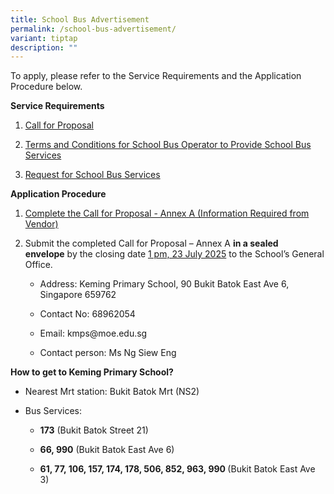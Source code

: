 ```yaml
---
title: School Bus Advertisement
permalink: /school-bus-advertisement/
variant: tiptap
description: ""
---
```

<p>To apply, please refer to the Service Requirements and the Application
Procedure below.</p>
<p><strong>Service Requirements</strong>
</p>
<ol data-tight="true" class="tight">
<li>
<p><a href="/files/1__Call_for_Proposals__For_Single_Bus_Service___Keming_Primary_School_.pdf" rel="noopener noreferrer nofollow" target="_blank">Call for Proposal</a>
</p>
</li>
<li>
<p><a href="/files/3__TC_for_School_Bus_Operator_to_Provide_School_Bus_Services__For_Single_Bus_Service_.pdf" rel="noopener noreferrer nofollow" target="_blank">Terms and Conditions for School Bus Operator to Provide School Bus Services</a>
</p>
</li>
<li>
<p><a href="/files/4__Request_for_School_Bus_Service_and_TC_Governing_the_Requests_for_Services___For_Single_Bus_Service_.pdf" rel="noopener noreferrer nofollow" target="_blank">Request for School Bus Services</a>
</p>
</li>
</ol>
<p><strong>Application Procedure</strong>
</p>
<ol data-tight="true" class="tight">
<li>
<p><a href="/files/2__Information_from_Vendor__For_Single_Bus_Service_.pdf" rel="noopener noreferrer nofollow" target="_blank">Complete the&nbsp;Call for Proposal - Annex A&nbsp;(Information Required from Vendor)</a>
</p>
</li>
<li>
<p>Submit the completed Call for Proposal – Annex A&nbsp;<strong>in a sealed envelope</strong>&nbsp;by
the closing date&nbsp;<u>1 pm, 23 July 2025</u>&nbsp;to the School’s General
Office.</p>
<ul data-tight="true" class="tight">
<li>
<p>Address: Keming Primary School, 90 Bukit Batok East Ave 6, Singapore 659762</p>
</li>
<li>
<p>Contact No: 68962054</p>
</li>
<li>
<p>Email: <a rel="noopener noreferrer nofollow" target="_blank">kmps@moe.edu.sg</a>
</p>
</li>
<li>
<p>Contact person: Ms Ng Siew Eng</p>
</li>
</ul>
</li>
</ol>
<p><strong>How to get to Keming Primary School?</strong>
</p>
<ul data-tight="true" class="tight">
<li>
<p>Nearest Mrt station: Bukit Batok Mrt (NS2)</p>
</li>
<li>
<p>Bus Services:</p>
<ul data-tight="true" class="tight">
<li>
<p><strong>173</strong>&nbsp;(Bukit Batok Street 21)</p>
</li>
<li>
<p><strong>66, 990</strong>&nbsp;(Bukit Batok East Ave 6)</p>
</li>
<li>
<p><strong>61, 77, 106, 157, 174, 178, 506, 852, 963, 990 </strong>(Bukit
Batok East Ave 3)</p>
</li>
</ul>
</li>
</ul>
<p></p>